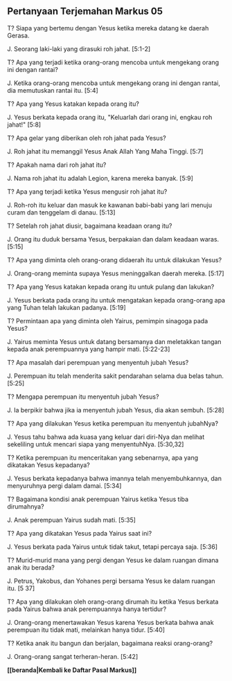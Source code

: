 ﻿## Pertanyaan Terjemahan Markus 05 ##

T? Siapa yang bertemu dengan Yesus ketika mereka datang ke daerah Gerasa.

J. Seorang laki-laki yang dirasuki roh jahat. [5:1-2]

T? Apa yang terjadi ketika orang-orang mencoba untuk mengekang orang ini dengan rantai?

J. Ketika orang-orang mencoba untuk mengekang orang ini dengan rantai, dia memutuskan rantai itu. [5:4]

T? Apa yang Yesus katakan kepada orang itu?

J. Yesus berkata kepada orang itu, "Keluarlah dari orang ini, engkau roh jahat!" [5:8]

T? Apa gelar yang diberikan oleh roh jahat pada Yesus?

J. Roh jahat itu memanggil Yesus Anak Allah Yang Maha Tinggi. [5:7]

T? Apakah nama dari roh jahat itu?

J. Nama roh jahat itu adalah Legion, karena mereka banyak. [5:9]

T? Apa yang terjadi ketika Yesus mengusir roh jahat itu?

J. Roh-roh itu keluar dan masuk ke kawanan babi-babi yang lari menuju curam dan tenggelam di danau. [5:13]

T? Setelah roh jahat diusir, bagaimana keadaan orang itu?

J. Orang itu duduk bersama Yesus, berpakaian dan dalam keadaan waras. [5:15]

T? Apa yang diminta oleh orang-orang didaerah itu untuk dilakukan Yesus?

J. Orang-orang meminta supaya Yesus meninggalkan daerah mereka. [5:17]

T? Apa yang Yesus katakan kepada orang itu untuk pulang dan lakukan?

J. Yesus berkata pada orang itu untuk mengatakan kepada orang-orang apa yang Tuhan telah lakukan padanya. [5:19]

T? Permintaan apa yang diminta oleh Yairus, pemimpin sinagoga pada Yesus?

J. Yairus meminta Yesus untuk datang bersamanya dan meletakkan tangan kepada anak perempuannya yang hampir mati. [5:22-23]

T? Apa masalah dari perempuan yang menyentuh jubah Yesus?

J. Perempuan itu telah menderita sakit pendarahan selama dua belas tahun. [5:25]

T? Mengapa perempuan itu menyentuh jubah Yesus?

J. Ia berpikir bahwa jika ia menyentuh jubah Yesus, dia akan sembuh. [5:28]

T? Apa yang dilakukan Yesus ketika perempuan itu menyentuh jubahNya?

J. Yesus tahu bahwa ada kuasa yang keluar dari diri-Nya dan melihat sekeliling untuk mencari siapa yang menyentuhNya. [5:30,32]

T? Ketika perempuan itu menceritakan yang sebenarnya, apa yang dikatakan Yesus kepadanya?

J. Yesus berkata kepadanya bahwa imannya telah menyembuhkannya, dan menyuruhnya pergi dalam damai. [5:34]

T? Bagaimana kondisi anak perempuan Yairus ketika Yesus tiba dirumahnya?

J. Anak perempuan Yairus sudah mati. [5:35]

T? Apa yang dikatakan Yesus pada Yairus saat ini?

J. Yesus berkata pada Yairus untuk tidak takut, tetapi percaya saja. [5:36]

T? Murid-murid mana yang pergi dengan Yesus ke dalam ruangan dimana anak itu berada?

J. Petrus, Yakobus, dan Yohanes pergi bersama Yesus ke dalam ruangan itu. [5 37]

T? Apa yang dilakukan oleh orang-orang dirumah itu ketika Yesus berkata pada Yairus bahwa anak perempuannya hanya tertidur?

J. Orang-orang menertawakan Yesus karena Yesus berkata bahwa anak perempuan itu tidak mati, melainkan hanya tidur. [5:40]

T? Ketika anak itu bangun dan berjalan, bagaimana reaksi orang-orang?

J. Orang-orang sangat terheran-heran. [5:42]

__[[beranda|Kembali ke Daftar Pasal Markus]]__

